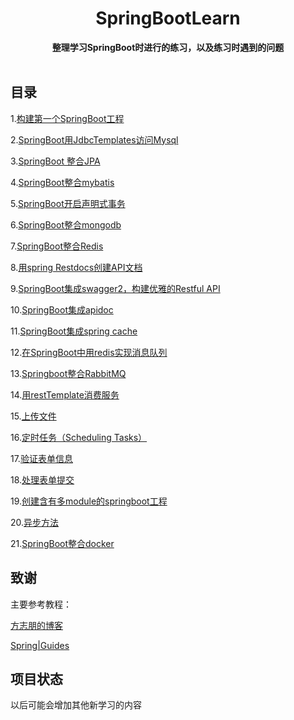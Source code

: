 <h1 align="center">SpringBootLearn</h1>

<div align="center">
  <strong>
    整理学习SpringBoot时进行的练习，以及练习时遇到的问题
  </strong>
</div>

<br>

## 目录
1.[构建第一个SpringBoot工程](springboot-first/构建第一个.md)

2.[SpringBoot用JdbcTemplates访问Mysql](springboot-jdbc/整合JDBCTemplate.md)

3.[SpringBoot 整合JPA](springboot-jpa/整合JPA.md)

4.[SpringBoot整合mybatis](springboot-mybatis/整合mybatis.md)

5.[SpringBoot开启声明式事务](springboot-mybatis/声明式事务.md)

6.[SpringBoot整合mongodb](springboot-mongodb/整合MongoDB.md)

7.[SpringBoot整合Redis](springboot-redis/整合Redis.md)

8.[用spring Restdocs创建API文档](springboot-restdoc/整合restdoc.md)

9.[SpringBoot集成swagger2，构建优雅的Restful API](springboot-swagger/整合swagger2.md)

10.[SpringBoot集成apidoc](springboot-apidoc/使用apidoc.md)

11.[SpringBoot集成spring cache](springboot-cache/使用springcache.md)

12.[在SpringBoot中用redis实现消息队列](springboot-redis/Redis实现消息队列.md)

13.[Springboot整合RabbitMQ](springboot-rabbitmq/整合Rabbitmq.md)

14.[用restTemplate消费服务](springboot-restemplate/使用RestTemplate.md)

15.[上传文件](springboot-upload-file/上传文件.md)

16.[定时任务（Scheduling Tasks）](scheduling-tasks/定时任务.md)

17.[验证表单信息](springboot-validate-form/验证表单信息.md)

18.[处理表单提交](springboot-handing-form/表单提交.md)

19.[创建含有多module的springboot工程](springboot-multi-module/多Module工程.md)

20.[异步方法](springboot-async/异步方法.md)

21.[SpringBoot整合docker](springboot-docker/整合docker.md)

## 致谢

主要参考教程：

[方志朋的博客](https://www.fangzhipeng.com/)

[Spring|Guides](https://spring.io/guides)


## 项目状态

以后可能会增加其他新学习的内容
